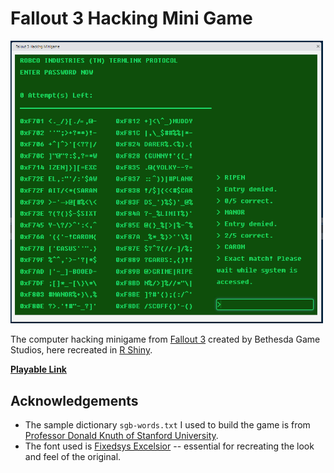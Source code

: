 # Fallout 3 Hacking Mini Game

<img src="img/readme_page.PNG" alt="gameplay exmaple" width="500px"/>

The computer hacking minigame from [Fallout 3](https://en.wikipedia.org/wiki/Fallout_3) created by Bethesda Game Studios, here recreated in [R Shiny](https://www.rstudio.com/products/shiny/).

[**Playable Link**](https://fearless-mastermind.shinyapps.io/FalloutHackingMinigame/)

## Acknowledgements

- The sample dictionary `sgb-words.txt` I used to build the game is from [Professor Donald Knuth of Stanford University](https://www-cs-faculty.stanford.edu/~knuth/).
- The font used is [Fixedsys Excelsior](https://github.com/kika/fixedsys) -- essential for recreating the look and feel of the original.